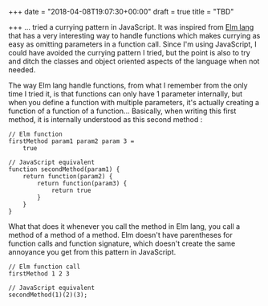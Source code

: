 +++
date = "2018-04-08T19:07:30+00:00"
draft = true
title = "TBD"

+++
... tried a currying pattern in JavaScript. It was inspired from [Elm lang](http://elm-lang.org/) that has a very interesting way to handle functions which makes currying as easy as omitting parameters in a function call. Since I'm using JavaScript, I could have avoided the currying pattern I tried, but the point is also to try and ditch the classes and object oriented aspects of the language when not needed.

The way Elm lang handle functions, from what I remember from the only time I tried it, is that functions can only have 1 parameter internally, but when you define a function with multiple parameters, it's actually creating a function of a function of a function... Basically, when writing this first method, it is internally understood as this second method :

    // Elm function
    firstMethod param1 param2 param 3 =
        true
    
    // JavaScript equivalent
    function secondMethod(param1) {
        return function(param2) {
            return function(param3) {
                return true
            }
        }
    }

What that does it whenever you call the method in Elm lang, you call a method of a method of a method. Elm doesn't have parentheses for function calls and function signature, which doesn't create the same annoyance you get from this pattern in JavaScript.

    // Elm function call
    firstMethod 1 2 3
    
    // JavaScript equivalent
    secondMethod(1)(2)(3);
